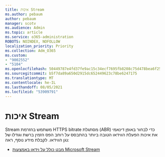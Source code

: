 ```yaml
---
title: איכות Stream
ms.author: pebaum
author: pebaum
manager: scotv
ms.audience: Admin
ms.topic: article
ms.service: o365-administration
ROBOTS: NOINDEX, NOFOLLOW
localization_priority: Priority
ms.collection: Adm_O365
ms.custom:
- "9002552"
- "5104"
ms.openlocfilehash: 50449787e4fd37fe9ac15c34ecf7695fb8208c75d478bea6f25af3787063083b
ms.sourcegitcommit: b5f7da89a650d2915dc652449623c78be6247175
ms.translationtype: MT
ms.contentlocale: he-IL
ms.lasthandoff: 08/05/2021
ms.locfileid: "53909791"
---
```

# <a name="stream-quality"></a>איכות Stream

Stream משתמש בהזרמת HTTPS bitrate מסתגלת (ABR) כדי לבחור באופן דינאמי את איכות הפעלת הווידאו הטובה ביותר בהתבסס על רוחב הפס הזמין ברשת וגודלו של נגן הווידאו. לקבלת מידע נוסף, ראה:

- [מבט כולל על וידאו באמצעות Microsoft Stream](https://docs.microsoft.com/stream/network-overview)
